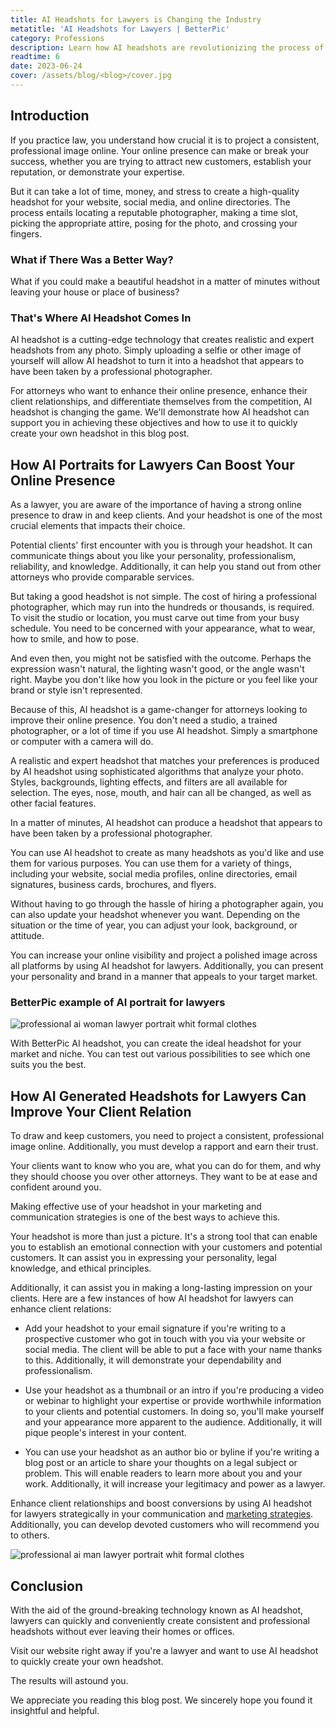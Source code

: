 ```yaml
---
title: AI Headshots for Lawyers is Changing the Industry
metatitle: 'AI Headshots for Lawyers | BetterPic'
category: Professions
description: Learn how AI headshots are revolutionizing the process of producing legal professionals' headshots. Improve your online presence & client relationships.
readtime: 6
date: 2023-06-24
cover: /assets/blog/<blog>/cover.jpg
---
```

## Introduction
If you practice law, you understand how crucial it is to project a consistent, professional image online. Your online presence can make or break your success, whether you are trying to attract new customers, establish your reputation, or demonstrate your expertise.

But it can take a lot of time, money, and stress to create a high-quality headshot for your website, social media, and online directories. The process entails locating a reputable photographer, making a time slot, picking the appropriate attire, posing for the photo, and crossing your fingers.

### What if There Was a Better Way?
What if you could make a beautiful headshot in a matter of minutes without leaving your house or place of business?

### That's Where AI Headshot Comes In
AI headshot is a cutting-edge technology that creates realistic and expert headshots from any photo. Simply uploading a selfie or other image of yourself will allow AI headshot to turn it into a headshot that appears to have been taken by a professional photographer.

For attorneys who want to enhance their online presence, enhance their client relationships, and differentiate themselves from the competition, AI headshot is changing the game. We'll demonstrate how AI headshot can support you in achieving these objectives and how to use it to quickly create your own headshot in this blog post.

## How AI Portraits for Lawyers Can Boost Your Online Presence
As a lawyer, you are aware of the importance of having a strong online presence to draw in and keep clients. And your headshot is one of the most crucial elements that impacts their choice.

Potential clients' first encounter with you is through your headshot. It can communicate things about you like your personality, professionalism, reliability, and knowledge. Additionally, it can help you stand out from other attorneys who provide comparable services.

But taking a good headshot is not simple. The cost of hiring a professional photographer, which may run into the hundreds or thousands, is required. To visit the studio or location, you must carve out time from your busy schedule. You need to be concerned with your appearance, what to wear, how to smile, and how to pose.

And even then, you might not be satisfied with the outcome. Perhaps the expression wasn't natural, the lighting wasn't good, or the angle wasn't right. Maybe you don't like how you look in the picture or you feel like your brand or style isn't represented.

Because of this, AI headshot is a game-changer for attorneys looking to improve their online presence. You don't need a studio, a trained photographer, or a lot of time if you use AI headshot. Simply a smartphone or computer with a camera will do.

A realistic and expert headshot that matches your preferences is produced by AI headshot using sophisticated algorithms that analyze your photo. Styles, backgrounds, lighting effects, and filters are all available for selection. The eyes, nose, mouth, and hair can all be changed, as well as other facial features.

In a matter of minutes, AI headshot can produce a headshot that appears to have been taken by a professional photographer.

You can use AI headshot to create as many headshots as you'd like and use them for various purposes. You can use them for a variety of things, including your website, social media profiles, online directories, email signatures, business cards, brochures, and flyers.

Without having to go through the hassle of hiring a photographer again, you can also update your headshot whenever you want.
Depending on the situation or the time of year, you can adjust your look, background, or attitude.

You can increase your online visibility and project a polished image across all platforms by using AI headshot for lawyers. Additionally, you can present your personality and brand in a manner that appeals to your target market.

### BetterPic example of AI portrait for lawyers

![professional ai woman lawyer portrait whit formal clothes](/assets/blog/media/model-examples-1/betterpic-generated-headshot-460.jpg)

With BetterPic AI headshot, you can create the ideal headshot for your market and niche. You can test out various possibilities to see which one suits you the best.

## How AI Generated Headshots for Lawyers Can Improve Your Client Relation
To draw and keep customers, you need to project a consistent, professional image online. Additionally, you must develop a rapport and earn their trust.

Your clients want to know who you are, what you can do for them, and why they should choose you over other attorneys. They want to be at ease and confident around you.

Making effective use of your headshot in your marketing and communication strategies is one of the best ways to achieve this.

Your headshot is more than just a picture. It's a strong tool that can enable you to establish an emotional connection with your customers and potential customers. It can assist you in expressing your personality, legal knowledge, and ethical principles.

Additionally, it can assist you in making a long-lasting impression on your clients. Here are a few instances of how AI headshot for lawyers can enhance client relations:

- Add your headshot to your email signature if you're writing to a prospective customer who got in touch with you via your website or social media. The client will be able to put a face with your name thanks to this. Additionally, it will demonstrate your dependability and professionalism.

- Use your headshot as a thumbnail or an intro if you're producing a video or webinar to highlight your expertise or provide worthwhile information to your clients and potential customers. In doing so, you'll make yourself and your appearance more apparent to the audience. Additionally, it will pique people's interest in your content.

- You can use your headshot as an author bio or byline if you're writing a blog post or an article to share your thoughts on a legal subject or problem. This will enable readers to learn more about you and your work. Additionally, it will increase your legitimacy and power as a lawyer.

Enhance client relationships and boost conversions by using AI headshot for lawyers strategically in your communication and [marketing strategies](https://saas-space.com/5-ways-to-use-ai-for-marketing-strategies/). Additionally, you can develop devoted customers who will recommend you to others.

![professional ai man lawyer portrait whit formal clothes](/assets/blog/media/model-examples-1/betterpic-generated-headshot-483.jpg)

## Conclusion
With the aid of the ground-breaking technology known as AI headshot, lawyers can quickly and conveniently create consistent and professional headshots without ever leaving their homes or offices.

Visit our website right away if you're a lawyer and want to use AI headshot to quickly create your own headshot.

The results will astound you.

We appreciate you reading this blog post. We sincerely hope you found it insightful and helpful.

